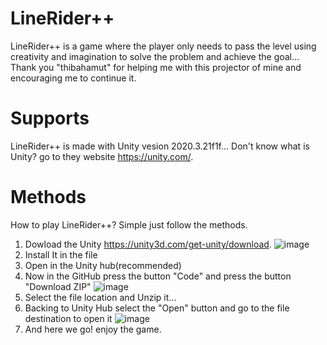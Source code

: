 # LineRider++
LineRider++ is a game where the player only needs to pass the level using creativity and imagination to solve the problem and achieve the goal... Thank you "thibahamut" for helping me with this projector of mine and encouraging me to continue it.

# Supports
LineRider++ is made with Unity vesion 2020.3.21f1f... Don't know what is Unity? go to they website https://unity.com/.
# Methods
How to play LineRider++? Simple just follow the methods.

1. Dowload the Unity https://unity3d.com/get-unity/download.
![image](https://user-images.githubusercontent.com/98237337/152646049-ca94894d-3a51-4c68-96fd-ee9c57d27714.png)
2. Install It in the file
3. Open in the Unity hub(recommended)
4. Now in the GitHub press the button "Code" and press the button "Download ZIP"
![image](https://user-images.githubusercontent.com/98237337/152646379-1f0ddee6-74f3-4a18-b3fa-7b2666339f14.png)
5. Select the file location and Unzip it...
6. Backing to Unity Hub select the "Open" button and go to the file destination to open it
![image](https://user-images.githubusercontent.com/98237337/152646530-8d40f19a-c5c8-4b1f-bc88-24abb4a4fca5.png)
7. And here we go! enjoy the game.
